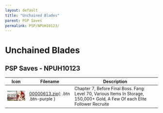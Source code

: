 ```yaml
---
layout: default
title: "Unchained Blades"
parent: PSP Saves
permalink: PSP/NPUH10123/
---
```

# Unchained Blades

## PSP Saves - NPUH10123

| Icon | Filename | Description |
|------|----------|-------------|
| ![Unchained Blades](ICON0.PNG) | [00000613.zip](00000613.zip){: .btn .btn-purple } | Chapter 7, Before Final Boss. Fang: Level 70, Various Items In Storage, 150,000+ Gold, A Few Of each Elite Follower Recruite |
